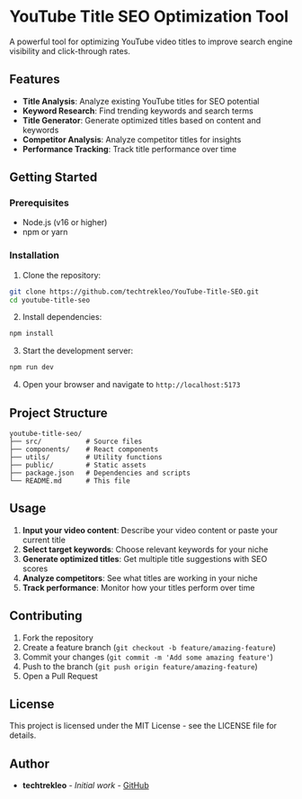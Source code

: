 # YouTube Title SEO Optimization Tool

A powerful tool for optimizing YouTube video titles to improve search engine visibility and click-through rates.

## Features

- **Title Analysis**: Analyze existing YouTube titles for SEO potential
- **Keyword Research**: Find trending keywords and search terms
- **Title Generator**: Generate optimized titles based on content and keywords
- **Competitor Analysis**: Analyze competitor titles for insights
- **Performance Tracking**: Track title performance over time

## Getting Started

### Prerequisites

- Node.js (v16 or higher)
- npm or yarn

### Installation

1. Clone the repository:
```bash
git clone https://github.com/techtrekleo/YouTube-Title-SEO.git
cd youtube-title-seo
```

2. Install dependencies:
```bash
npm install
```

3. Start the development server:
```bash
npm run dev
```

4. Open your browser and navigate to `http://localhost:5173`

## Project Structure

```
youtube-title-seo/
├── src/           # Source files
├── components/    # React components
├── utils/         # Utility functions
├── public/        # Static assets
├── package.json   # Dependencies and scripts
└── README.md      # This file
```

## Usage

1. **Input your video content**: Describe your video content or paste your current title
2. **Select target keywords**: Choose relevant keywords for your niche
3. **Generate optimized titles**: Get multiple title suggestions with SEO scores
4. **Analyze competitors**: See what titles are working in your niche
5. **Track performance**: Monitor how your titles perform over time

## Contributing

1. Fork the repository
2. Create a feature branch (`git checkout -b feature/amazing-feature`)
3. Commit your changes (`git commit -m 'Add some amazing feature'`)
4. Push to the branch (`git push origin feature/amazing-feature`)
5. Open a Pull Request

## License

This project is licensed under the MIT License - see the LICENSE file for details.

## Author

- **techtrekleo** - *Initial work* - [GitHub](https://github.com/techtrekleo)
